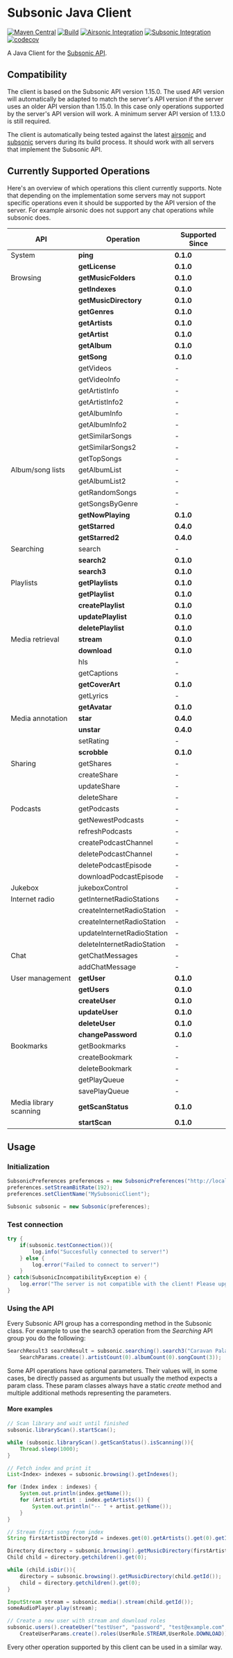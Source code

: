 # Subsonic Java Client
[![Maven Central](https://maven-badges.herokuapp.com/maven-central/net.beardbot/subsonic-client/badge.svg)](https://search.maven.org/artifact/net.beardbot/subsonic-client) [![Build](https://github.com/calne-ca/subsonic-java-client/workflows/Build/badge.svg)](https://github.com/calne-ca/subsonic-java-client/actions?query=workflow%3ABuild) [![Airsonic Integration](https://github.com/calne-ca/subsonic-java-client/workflows/Airsonic%20Integration/badge.svg)](https://github.com/calne-ca/subsonic-java-client/actions?query=workflow%3A%22Airsonic+Integration%22) [![Subsonic Integration](https://github.com/calne-ca/subsonic-java-client/workflows/Subsonic%20Integration/badge.svg)](https://github.com/calne-ca/subsonic-java-client/actions?query=workflow%3A%22Subsonic+Integration%22) [![codecov](https://codecov.io/gh/calne-ca/subsonic-java-client/branch/master/graph/badge.svg?token=7TSQV4HGAF)](https://codecov.io/gh/calne-ca/subsonic-java-client)

A Java Client for the [Subsonic API](http://www.subsonic.org/pages/api.jsp).

## Compatibility
The client is based on the Subsonic API version 1.15.0.
The used API version will automatically be adapted to match the server's API version if the server uses an older API version than 1.15.0.
In this case only operations supported by the server's API version will work.
A minimum server API version of 1.13.0 is still required.

The client is automatically being tested against the latest [airsonic](https://airsonic.github.io/) and [subsonic](http://www.subsonic.org/) servers during its build process.
It should work with all servers that implement the Subsonic API.

## Currently Supported Operations
Here's an overview of which operations this client currently supports.
Note that depending on the implementation some servers may not support specific operations even it should be supported by the API version of the server.
For example airsonic does not support any chat operations while subsonic does.

| API                    | Operation                  | Supported Since |
|------------------------|----------------------------|-----------------|
| System                 | **ping**                   | **0.1.0**       |
|                        | **getLicense**             | **0.1.0**       |
| Browsing               | **getMusicFolders**        | **0.1.0**       |
|                        | **getIndexes**             | **0.1.0**       |
|                        | **getMusicDirectory**      | **0.1.0**       |
|                        | **getGenres**              | **0.1.0**       |
|                        | **getArtists**             | **0.1.0**       |
|                        | **getArtist**              | **0.1.0**       |
|                        | **getAlbum**               | **0.1.0**       |
|                        | **getSong**                | **0.1.0**       |
|                        | getVideos                  | -               |
|                        | getVideoInfo               | -               |
|                        | getArtistInfo              | -               |
|                        | getArtistInfo2             | -               |
|                        | getAlbumInfo               | -               |
|                        | getAlbumInfo2              | -               |
|                        | getSimilarSongs            | -               |
|                        | getSimilarSongs2           | -               |
|                        | getTopSongs                | -               |
| Album/song lists       | getAlbumList               | -               |
|                        | getAlbumList2              | -               |
|                        | getRandomSongs             | -               |
|                        | getSongsByGenre            | -               |
|                        | **getNowPlaying**          | **0.1.0**       |
|                        | **getStarred**             | **0.4.0**       |
|                        | **getStarred2**            | **0.4.0**       |
| Searching              | search                     | -               |
|                        | **search2**                | **0.1.0**       |
|                        | **search3**                | **0.1.0**       |
| Playlists              | **getPlaylists**           | **0.1.0**       |
|                        | **getPlaylist**            | **0.1.0**       |
|                        | **createPlaylist**         | **0.1.0**       |
|                        | **updatePlaylist**         | **0.1.0**       |
|                        | **deletePlaylist**         | **0.1.0**       |
| Media retrieval        | **stream**                 | **0.1.0**       |
|                        | **download**               | **0.1.0**       |
|                        | hls                        | -               |
|                        | getCaptions                | -               |
|                        | **getCoverArt**            | **0.1.0**       |
|                        | getLyrics                  | -               |
|                        | **getAvatar**              | **0.1.0**       |
| Media annotation       | **star**                   | **0.4.0**       |
|                        | **unstar**                 | **0.4.0**       |
|                        | setRating                  | -               |
|                        | **scrobble**               | **0.1.0**       |
| Sharing                | getShares                  | -               |
|                        | createShare                | -               |
|                        | updateShare                | -               |
|                        | deleteShare                | -               |
| Podcasts               | getPodcasts                | -               |
|                        | getNewestPodcasts          | -               |
|                        | refreshPodcasts            | -               |
|                        | createPodcastChannel       | -               |
|                        | deletePodcastChannel       | -               |
|                        | deletePodcastEpisode       | -               |
|                        | downloadPodcastEpisode     | -               |
| Jukebox                | jukeboxControl             | -               |
| Internet radio         | getInternetRadioStations   | -               |
|                        | createInternetRadioStation | -               |
|                        | createInternetRadioStation | -               |
|                        | updateInternetRadioStation | -               |
|                        | deleteInternetRadioStation | -               |
| Chat                   | getChatMessages            | -               |
|                        | addChatMessage             | -               |
| User management        | **getUser**                | **0.1.0**       |
|                        | **getUsers**               | **0.1.0**       |
|                        | **createUser**             | **0.1.0**       |
|                        | **updateUser**             | **0.1.0**       |
|                        | **deleteUser**             | **0.1.0**       |
|                        | **changePassword**         | **0.1.0**       |
| Bookmarks              | getBookmarks               | -               |
|                        | createBookmark             | -               |
|                        | deleteBookmark             | -               |
|                        | getPlayQueue               | -               |
|                        | savePlayQueue              | -               |
| Media library scanning | **getScanStatus**          | **0.1.0**       |
|                        | **startScan**              | **0.1.0**       |

## Usage
### Initialization
```java
SubsonicPreferences preferences = new SubsonicPreferences("http://localhost:13013/airsonic", "username", "password");
preferences.setStreamBitRate(192);
preferences.setClientName("MySubsonicClient");

Subsonic subsonic = new Subsonic(preferences);
```

### Test connection
```java
try {
    if(subsonic.testConnection()){
        log.info("Succesfully connected to server!")
    } else {
        log.error("Failed to connect to server!")
    }   
} catch(SubsonicIncompatibilityException e) {
    log.error("The server is not compatible with the client! Please upgrade you server!")
}
```

### Using the API
Every Subsonic API group has a corresponding method in the Subsonic class.
For example to use the search3 operation from the *Searching* API group you do the following:

```java
SearchResult3 searchResult = subsonic.searching().search3("Caravan Palace",
    SearchParams.create().artistCount(0).albumCount(0).songCount(3));
```

Some API operations have optional parameters.
Their values will, in some cases, be directly passed as arguments but usually the method expects a param class.
These param classes always have a static *create* method and multiple additional methods representing the parameters.

#### More examples
```java
// Scan library and wait until finished
subsonic.libraryScan().startScan();

while (subsonic.libraryScan().getScanStatus().isScanning()){
    Thread.sleep(1000);
}
```

```java
// Fetch index and print it
List<Index> indexes = subsonic.browsing().getIndexes();

for (Index index : indexes) {
    System.out.println(index.getName());
    for (Artist artist : index.getArtists()) {
        System.out.println("-- " + artist.getName());
    }
}
```

```java
// Stream first song from index
String firstArtistDirectoryId = indexes.get(0).getArtists().get(0).getId();

Directory directory = subsonic.browsing().getMusicDirectory(firstArtistDirectoryId);
Child child = directory.getchildren().get(0);

while (child.isDir()){
    directory = subsonic.browsing().getMusicDirectory(child.getId());
    child = directory.getchildren().get(0);
}

InputStream stream = subsonic.media().stream(child.getId());
someAudioPlayer.play(stream);
```

```java
// Create a new user with stream and download roles
subsonic.users().createUser("testUser", "password", "test@example.com", 
    CreateUserParams.create().roles(UserRole.STREAM,UserRole.DOWNLOAD));
```
Every other operation supported by this client can be used in a similar way.
